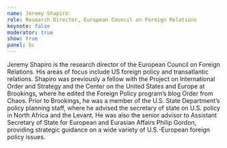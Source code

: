 ```yaml
---
name: Jeremy Shapiro
role: Research Director, European Council on Foreign Relations
keynote: false
moderator: true
show: true
panel: bc
---
```


Jeremy Shapiro is the research director of the European Council on Foreign Relations. His areas of focus include US foreign policy and transatlantic relations. Shapiro was previously a fellow with the Project on International Order and Strategy and the Center on the United States and Europe at Brookings, where he edited the Foreign Policy program’s blog Order from Chaos. Prior to Brookings, he was a member of the U.S. State Department’s policy planning staff, where he advised the secretary of state on U.S. policy in North Africa and the Levant. He was also the senior advisor to Assistant Secretary of State for European and Eurasian Affairs Philip Gordon, providing strategic guidance on a wide variety of U.S.-European foreign policy issues.
